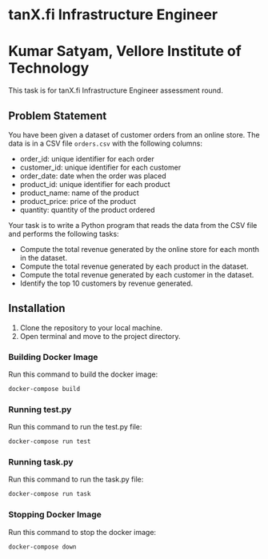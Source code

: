 # tanX.fi Infrastructure Engineer
# Kumar Satyam, Vellore Institute of Technology
This task is for tanX.fi Infrastructure Engineer assessment round.
## Problem Statement
You have been given a dataset of customer orders from an online store. The data is in a CSV file `orders.csv` with the following columns:
* order_id: unique identifier for each order
* customer_id: unique identifier for each customer
* order_date: date when the order was placed
* product_id: unique identifier for each product
* product_name: name of the product
* product_price: price of the product
* quantity: quantity of the product ordered

Your task is to write a Python program that reads the data from the CSV file and performs the following tasks:
* Compute the total revenue generated by the online store for each month in the dataset.
* Compute the total revenue generated by each product in the dataset.
* Compute the total revenue generated by each customer in the dataset.
* Identify the top 10 customers by revenue generated.
## Installation
1. Clone the repository to your local machine.
2. Open terminal and move to the project directory.
### Building Docker Image
Run this command to build the docker image:
```bash
docker-compose build
```
### Running test.py
Run this command to run the test.py file:
```bash
docker-compose run test
```
### Running task.py
Run this command to run the task.py file:
```bash
docker-compose run task
```
### Stopping Docker Image
Run this command to stop the docker image:
```bash
docker-compose down
```
